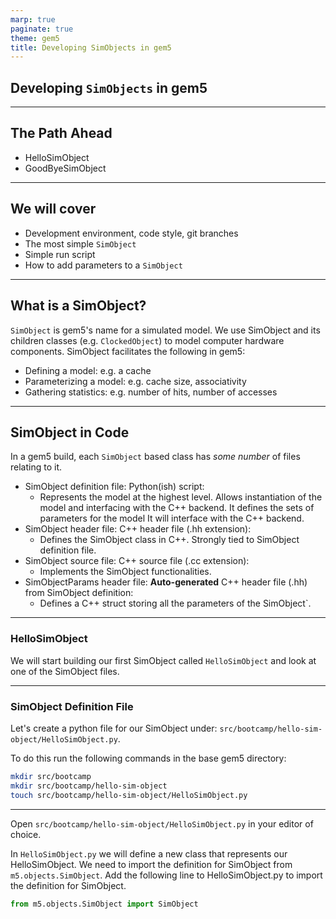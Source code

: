 ```yaml
---
marp: true
paginate: true
theme: gem5
title: Developing SimObjects in gem5
---
```


<!-- _class: title -->

## Developing `SimObjects` in gem5

<!-- Add a topic sentence here.-->

---

## The Path Ahead

<!-- fill this in after done -->
- HelloSimObject
- GoodByeSimObject

---

## We will cover

- Development environment, code style, git branches
- The most simple `SimObject`
- Simple run script
- How to add parameters to a `SimObject`

---

## What is a SimObject?

`SimObject` is gem5's name for a simulated model.
We use SimObject and its children classes (e.g. `ClockedObject`) to model computer hardware components.
SimObject facilitates the following in gem5:

- Defining a model: e.g. a cache
- Parameterizing a model: e.g. cache size, associativity
- Gathering statistics: e.g. number of hits, number of accesses

---

## SimObject in Code

In a gem5 build, each `SimObject` based class has *some number* of files relating to it.

- SimObject definition file: Python(ish) script:
  - Represents the model at the highest level.
  Allows instantiation of the model and interfacing with the C++ backend.
  It defines the sets of parameters for the model
  It will interface with the C++ backend.
- SimObject header file: C++ header file (.hh extension):
  - Defines the SimObject class in C++.
  Strongly tied to SimObject definition file.
- SimObject source file: C++ source file (.cc extension):
  - Implements the SimObject functionalities.
- SimObjectParams header file: **Auto-generated** C++ header file (.hh) from SimObject definition:
  - Defines a C++ struct storing all the parameters of the SimObject`.

---

### HelloSimObject

We will start building our first SimObject called `HelloSimObject` and look at one of the SimObject files.

<!-- Fill in these steps -->

---

### SimObject Definition File

Let's create a python file for our SimObject under:
`src/bootcamp/hello-sim-object/HelloSimObject.py`.

To do this run the following commands in the base gem5 directory:

```sh
mkdir src/bootcamp
mkdir src/bootcamp/hello-sim-object
touch src/bootcamp/hello-sim-object/HelloSimObject.py
```

---

Open `src/bootcamp/hello-sim-object/HelloSimObject.py` in your editor of choice.

In `HelloSimObject.py` we will define a new class that represents our HelloSimObject.
We need to import the definition for SimObject from `m5.objects.SimObject`.
Add the following line to HelloSimObject.py to import the definition for SimObject.

```python
from m5.objects.SimObject import SimObject
```
